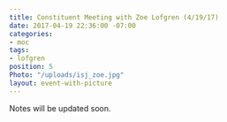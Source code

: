 ```yaml
---
title: Constituent Meeting with Zoe Lofgren (4/19/17)
date: 2017-04-19 22:36:00 -07:00
categories:
- moc
tags:
- lofgren
position: 5
Photo: "/uploads/isj_zoe.jpg"
layout: event-with-picture
---
```


Notes will be updated soon.